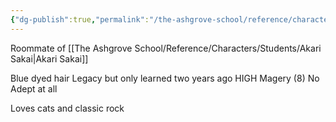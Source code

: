```yaml
---
{"dg-publish":true,"permalink":"/the-ashgrove-school/reference/characters/students/sally-rivers/"}
---
```


Roommate of [[The Ashgrove School/Reference/Characters/Students/Akari Sakai\|Akari Sakai]]

Blue dyed hair
Legacy but only learned two years ago
HIGH Magery (8)
No Adept at all

Loves cats and classic rock

